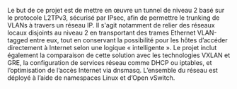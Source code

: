 Le but de ce projet est de mettre en œuvre un tunnel de niveau 2 basé sur le protocole L2TPv3, sécurisé par IPsec, afin de permettre le trunking de VLANs à travers un réseau IP. Il s'agit notamment de relier des réseaux locaux disjoints au niveau 2 en transportant des trames Ethernet VLAN-tagged entre eux, tout en conservant la possibilité pour les hôtes d’accéder directement à Internet selon une logique « intelligente ». Le projet inclut également la comparaison de cette solution avec les technologies VXLAN et GRE, la configuration de services réseau comme DHCP ou iptables, et l’optimisation de l’accès Internet via dnsmasq. L’ensemble du réseau est déployé à l’aide de namespaces Linux et d’Open vSwitch.
